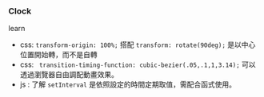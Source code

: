 ### Clock

learn 
- css: `transform-origin: 100%;` 搭配 `transform: rotate(90deg);` 是以中心位置開始轉，而不是自轉
- css: ` transition-timing-function: cubic-bezier(.05,.1,1,3.14);` 可以透過瀏覽器自由調配動畫效果。
- js : 了解 `setInterval` 是依照設定的時間定期取值，需配合函式使用。
